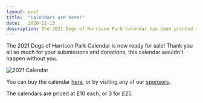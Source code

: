 ```yaml
---
layout: post
title:  "Calendars are here!"
date:   2020-11-13
description: The 2021 Dogs of Harrison Park Calendar has been printed and is now for sale
---
```


<p class="intro"><span class="dropcap">T</span>he 2021 Dogs of Harrison Park Calendar is now ready for sale! Thank you all so much for your submissions and donations, this calendar wouldn't happen without you.</p>
<img src="{{ '/assets/img/2021-calendar.jpeg' | prepend: site.baseurl }}" alt="2021 Calendar">
<p>You can buy the calendar <a href="{{ '/store' | prepend: site.baseurl }}">here</a>, or by visiting any of our <a href="{{ '/sponsors' | prepend: site.baseurl }}">sponsors</a>.</p>
<p>The calendars are priced at £10 each, or 3 for £25.</p>
